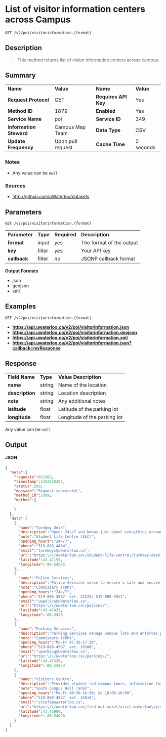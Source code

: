 # List of visitor information centers across Campus

```
GET /v2/poi/visitorinformation.{format}
```

## Description

> This method returns list of visitor information centers across campus.

## Summary

<table>
  <tr>
    <td><b>Name</b></td>
    <td><b>Value</b></td>
    <td><b><b>Name</b></b></td>
    <td><b>Value</b></td>
  </tr>
  <tr>
    <td><b>Request Protocol</b></td>
    <td>GET</td>
    <td><b>Requires API Key</b></td>
    <td>Yes</td>
  </tr>
  <tr>
    <td><b>Method ID</b></td>
    <td>1879</td>
    <td><b>Enabled</b></td>
    <td>Yes</td>
  </tr>
  <tr>
    <td><b>Service Name</b></td>
    <td>poi</td>
    <td><b>Service ID</b></td>
    <td>349</td>
  </tr>
  <tr>
    <td><b>Information Steward</b></td>
    <td>Campus Map Team</td>
    <td><b>Data Type</b></td>
    <td>CSV</td>
  </tr>
  <tr>
    <td><b>Update Frequency</b></td>
    <td>Upon pull request</td>
    <td><b>Cache Time</b></td>
    <td>0 seconds</td>
  </tr>
</table>


### Notes

- Any value can be `null`


### Sources

- http://github.com/uWaterloo/datasets


## Parameters

```
GET /v2/poi/visitorinformation.{format}
```

<table>
  <tr>
    <td><b>Parameter</b></td>
    <td><b>Type</b></td>
    <td><b><b>Required</b></b></td>
    <td><b>Description</b></td>
  </tr>
  <tr>
    <td><b>format</b></td>
    <td>input</td>
    <td><i>yes</i></td>
    <td>The format of the output</td>
  </tr>
  <tr>
    <td><b>key</b></td>
    <td>filter</td>
    <td><i>yes</i></td>
    <td>Your API key</td>
  </tr>
  <tr>
    <td><b>callback</b></td>
    <td>filter</td>
    <td><i>no</i></td>
    <td>JSONP callback format</td>
  </tr>
</table>

**Output Formats**

- json
- geojson
- xml


## Examples

```
GET /v2/poi/visitorinformation.{format}
```

- **https://api.uwaterloo.ca/v2/poi/visitorinformation.json**
- **https://api.uwaterloo.ca/v2/poi/visitorinformation.geojson**
- **https://api.uwaterloo.ca/v2/poi/visitorinformation.xml**
- **https://api.uwaterloo.ca/v2/poi/visitorinformation.json?callback=myResponse**


## Response

<table>
  <tr>
    <td><b>Field Name</b></td>
    <td><b>Type</b></td>
    <td><b>Value Description</b></td>
  </tr>
  <tr>
    <td><b>name</b></td>
    <td>string</td>
    <td>Name of the location</td>
  </tr>
  <tr>
    <td><b>description</b></td>
    <td>string</td>
    <td>Location description</td>
  </tr>
  <tr>
    <td><b>note</b></td>
    <td>string</td>
    <td>Any additional notes</td>
  </tr>
  <tr>
    <td><b>latitude</b></td>
    <td>float</td>
    <td>Latitude of the parking lot</td>
  </tr>
  <tr>
    <td><b>longitude</b></td>
    <td>float</td>
    <td>Longitude of the parking lot</td>
  </tr>
</table>


Any value can be `null`

## Output

#### JSON

```json
{
  "meta":{
    "requests":811563,
    "timestamp":1453158282,
    "status":200,
    "message":"Request successful",
    "method_id":1889,
    "method":{
      
    }
  },
  "data":[
    {
      "name":"Turnkey Desk",
      "description":"Opens 24\/7 and knows just about everything around campus and the community. Get answers to questions, book a study room, and purchase Greyhound or GO Transit tickets.",
      "note":"Student Life Centre (SLC)",
      "opening_hours":"24\/7",
      "phone":"519-888-4434",
      "email":"turnkeys@uwaterloo.ca",
      "url":"https:\/\/uwaterloo.ca\/student-life-centre\/turnkey-desk",
      "latitude":43.47155,
      "longitude":-80.54565
    },
    {
      "name":"Police Services",
      "description":"Police Services serve to ensure a safe and secure campus environment. Report crime, aggressive behavior, suspicious activity, or other unusual situation. Register the serial number of bikes and electronics.",
      "note":"Commissary (COM)",
      "opening_hours":"24\/7",
      "phone":"519-888-4567, ext. 22222; 519-888-4911",
      "email":"uwpolice@uwaterloo.ca",
      "url":"https:\/\/uwaterloo.ca\/police\/",
      "latitude":43.47437,
      "longitude":-80.5428
    },
    {
      "name":"Parking Services",
      "description":"Parking Services manage campus lots and enforces parking regulations. Purchase parking permits, pay a ticket, or appeal an infraction.",
      "note":"Commissary (COM)",
      "opening_hours":"Mo-Fr 07:30-17:30",
      "phone":"519-888-4567, ext. 33100",
      "email":"uparking@uwaterloo.ca",
      "url":"https:\/\/uwaterloo.ca\/parking\/",
      "latitude":43.47438,
      "longitude":-80.54273
    },
    {
      "name":"Visitors Centre",
      "description":"Provides student-led campus tours, information for visitors, and tips for self-guided tours.",
      "note":"South Campus Hall (SCH)",
      "opening_hours":"Mo-Fr 08:30-16:30; Sa 10:00-16:00",
      "phone":"519-888-4567, ext. 33614",
      "email":"vcinfo@uwaterloo.ca",
      "url":"https:\/\/uwaterloo.ca\/find-out-more\/visit-waterloo\/visitors-centre",
      "latitude":43.46909,
      "longitude":-80.54026
    }
  ]
}
```

